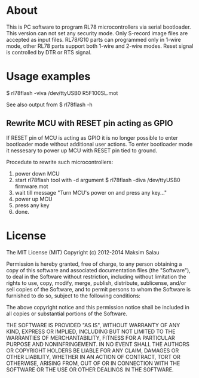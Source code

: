 About
=====

This is PC software to program RL78 microcontrollers via serial bootloader.
This version can not set any security mode. Only S-record image files are
accepted as input files. RL78/G10 parts can programmed only in 1-wire mode,
other RL78 parts support both 1-wire and 2-wire modes. Reset signal is
controlled by DTR or RTS signal.

Usage examples
==============

$ rl78flash -viva /dev/ttyUSB0 R5F100SL.mot

See also output from 
$ rl78flash -h

Rewrite MCU with RESET pin acting as GPIO
-----------------------------------------

If RESET pin of MCU is acting as GPIO it is no longer possible to enter
bootloader mode without additional user actions. To enter bootloader
mode it nessesary to power up MCU with RESET pin tied to ground.

Procedute to rewrite such microcontrollers:
1. power down MCU
2. start rl78flash tool with -d argument
  $ rl78flash -diva /dev/ttyUSB0 firmware.mot
3. wait till message "Turn MCU's power on and press any key..."
4. power up MCU
5. press any key
6. done.

License
=======

The MIT License (MIT)
Copyright (c) 2012-2014 Maksim Salau

Permission is hereby granted, free of charge, to any person obtaining a copy of
this software and associated documentation files (the "Software"), to deal in
the Software without restriction, including without limitation the rights to use,
copy, modify, merge, publish, distribute, sublicense, and/or sell copies of the
Software, and to permit persons to whom the Software is furnished to do so,
subject to the following conditions:

The above copyright notice and this permission notice shall be included in all
copies or substantial portions of the Software.

THE SOFTWARE IS PROVIDED "AS IS", WITHOUT WARRANTY OF ANY KIND, EXPRESS OR
IMPLIED, INCLUDING BUT NOT LIMITED TO THE WARRANTIES OF MERCHANTABILITY, FITNESS
FOR A PARTICULAR PURPOSE AND NONINFRINGEMENT. IN NO EVENT SHALL THE AUTHORS OR
COPYRIGHT HOLDERS BE LIABLE FOR ANY CLAIM, DAMAGES OR OTHER LIABILITY, WHETHER IN
AN ACTION OF CONTRACT, TORT OR OTHERWISE, ARISING FROM, OUT OF OR IN CONNECTION
WITH THE SOFTWARE OR THE USE OR OTHER DEALINGS IN THE SOFTWARE.
